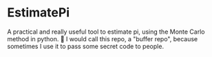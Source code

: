 # EstimatePi
A practical and really useful tool to estimate pi, using the Monte Carlo method in python. 
👀 I would call this repo, a "buffer repo", because sometimes I use it to pass some secret code to people.
